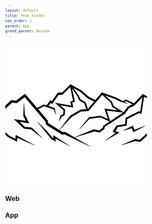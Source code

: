 ```yaml
---
layout: default
title: Peak Finder
nav_order: 1
parent: App
grand_parent: Review
---
```

[![Peak Finder](./PeakFinder/460x0w.png)](https://www.peakfinder.org/)

## Web

## App
